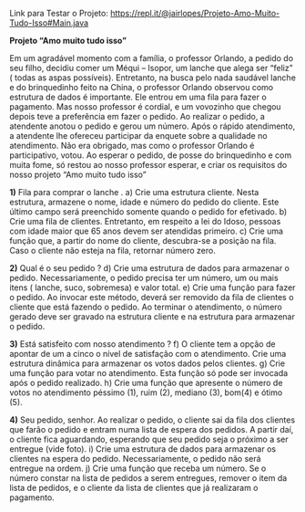 Link para Testar o Projeto: https://repl.it/@jairlopes/Projeto-Amo-Muito-Tudo-Isso#Main.java

<b>Projeto “Amo muito tudo isso”</b>
                                             
Em um agradável momento com a família, o professor Orlando, a pedido do
seu filho, decidiu comer um Méqui – Isopor, um lanche que alega ser “feliz”
( todas as aspas possíveis).
Entretanto, na busca pelo nada saudável lanche e do brinquedinho feito na
China, o professor Orlando observou como estrutura de dados é importante.
Ele entrou em uma fila para fazer o pagamento. Mas nosso professor é cordial,
e um vovozinho que chegou depois teve a preferência em fazer o pedido.
Ao realizar o pedido, a atendente anotou o pedido e gerou um número. Após o
rápido atendimento, a atendente lhe ofereceu participar da enquete sobre a
qualidade no atendimento. Não era obrigado, mas como o professor Orlando é
participativo, votou.
Ao esperar o pedido, de posse do brinquedinho e com muita fome, só restou ao
nosso professor esperar, e criar os requisitos do nosso projeto “Amo muito tudo
isso”

<b>1)</b> Fila para comprar o lanche .
a) Crie uma estrutura cliente. Nesta estrutura, armazene o nome, idade e número do pedido do cliente. Este
último campo será preenchido somente quando o pedido for efetivado.
b) Crie uma fila de clientes. Entretanto, em respeito a lei do Idoso, pessoas com idade maior que 65 anos
devem ser atendidas primeiro.
c) Crie uma função que, a partir do nome do cliente, descubra-se a posição na fila. Caso o cliente não esteja
na fila, retornar número zero.

<b>2)</b> Qual é o seu pedido ?
d) Crie uma estrutura de dados para armazenar o pedido. Necessariamente, o pedido precisa ter um número,
um ou mais itens ( lanche, suco, sobremesa) e valor total.
e) Crie uma função para fazer o pedido. Ao invocar este método, deverá ser removido da fila de clientes o
cliente que está fazendo o pedido. Ao terminar o atendimento, o número gerado deve ser gravado na estrutura
cliente e na estrutura para armazenar o pedido.

<b>3)</b> Está satisfeito com nosso atendimento ?
f) O cliente tem a opção de apontar de um a cinco o nível de satisfação com o atendimento. Crie uma
estrutura dinâmica para armazenar os votos dados pelos clientes.
g) Crie uma função para votar no atendimento. Esta função só pode ser invocada após o pedido realizado.
h) Crie uma função que apresente o número de votos no atendimento péssimo (1), ruim (2), mediano (3),
bom(4) e ótimo (5).

<b>4)</b> Seu pedido, senhor.
Ao realizar o pedido, o cliente sai da fila dos clientes que farão o pedido e entram numa lista de espera dos
pedidos. A partir daí, o cliente fica aguardando, esperando que seu pedido seja o próximo a ser entregue (vide
foto).
i) Crie uma estrutura de dados para armazenar os clientes na espera do pedido. Necessariamente, o pedido
não será entregue na ordem.
j) Crie uma função que receba um número. Se o número constar na lista de pedidos a serem entregues,
remover o item da lista de pedidos, e o cliente da lista de clientes que já realizaram o pagamento.
